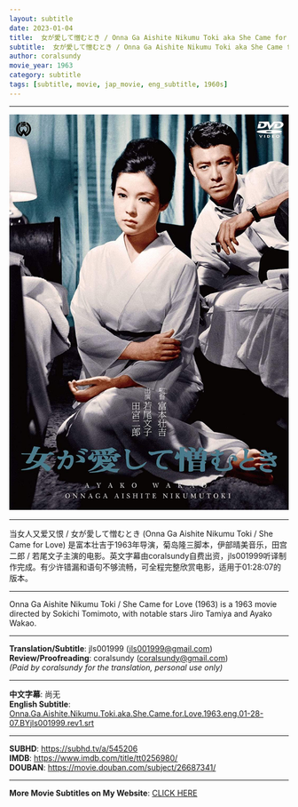 ```yaml
---
layout: subtitle
date: 2023-01-04
title:  女が愛して憎むとき / Onna Ga Aishite Nikumu Toki aka She Came for Love 1963 Subtitle (English)
subtitle:  女が愛して憎むとき / Onna Ga Aishite Nikumu Toki aka She Came for Love 1963 Subtitle (English)
author: coralsundy
movie_year: 1963
category: subtitle
tags: [subtitle, movie, jap_movie, eng_subtitle, 1960s]
---
```


------

<img src="../assets/tt0256980.jpg" alt="tt0256980_cover_art" />

------

当女人又爱又恨 / 女が愛して憎むとき (Onna Ga Aishite Nikumu Toki / She Came for Love) 是富本壮吉于1963年导演，菊岛隆三脚本，伊部晴美音乐，田宫二郎 / 若尾文子主演的电影。英文字幕由coralsundy自费出资，jls001999听译制作完成。有少许错漏和语句不够流畅，可全程完整欣赏电影，适用于01:28:07的版本。

------

Onna Ga Aishite Nikumu Toki / She Came for Love (1963) is a 1963 movie directed by Sokichi Tomimoto, with notable stars Jiro Tamiya and Ayako Wakao.

------

**Translation/Subtitle**: jls001999 (jls001999@gmail.com)<br>
**Review/Proofreading**: coralsundy (coralsundy@gmail.com)<br>
*(Paid by coralsundy for the translation, personal use only)*

------

**中文字幕**: 尚无<br>
**English Subtitle**: [Onna.Ga.Aishite.Nikumu.Toki.aka.She.Came.for.Love.1963.eng.01-28-07.BYjls001999.rev1.srt](../subtitles/Onna.Ga.Aishite.Nikumu.Toki.aka.She.Came.for.Love.1963.eng.01-28-07.BYjls001999.rev1.srt)

------

**SUBHD**: <https://subhd.tv/a/545206><br>
**IMDB**: <https://www.imdb.com/title/tt0256980/><br>
**DOUBAN**: <https://movie.douban.com/subject/26687341/>

------

**More Movie Subtitles on My Website**: <a href='{% post_url 2021-01-10-subtitles-summary-list %}'>CLICK HERE</a>


